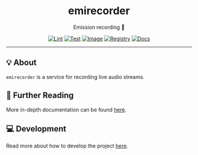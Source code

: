 <h1 align="center">emirecorder</h1>

<div align="center">

Emission recording 🎥

[![Lint](https://github.com/radio-aktywne/app-emirecorder/actions/workflows/lint.yaml/badge.svg)](https://github.com/radio-aktywne/app-emirecorder/actions/workflows/lint.yaml)
[![Test](https://github.com/radio-aktywne/app-emirecorder/actions/workflows/test.yaml/badge.svg)](https://github.com/radio-aktywne/app-emirecorder/actions/workflows/test.yaml)
[![Image](https://github.com/radio-aktywne/app-emirecorder/actions/workflows/image.yaml/badge.svg)](https://github.com/radio-aktywne/app-emirecorder/actions/workflows/image.yaml)
[![Registry](https://github.com/radio-aktywne/app-emirecorder/actions/workflows/registry.yaml/badge.svg)](https://github.com/radio-aktywne/app-emirecorder/actions/workflows/registry.yaml)
[![Docs](https://github.com/radio-aktywne/app-emirecorder/actions/workflows/docs.yaml/badge.svg)](https://github.com/radio-aktywne/app-emirecorder/actions/workflows/docs.yaml)

</div>

---

## 💡 About

`emirecorder` is a service for recording live audio streams.

## 📄 Further Reading

More in-depth documentation can be found
[here](https://radio-aktywne.github.io/app-emirecorder).

## 💻 Development

Read more about how to develop the project
[here](https://github.com/radio-aktywne/app-emirecorder/blob/main/CONTRIBUTING.md).
